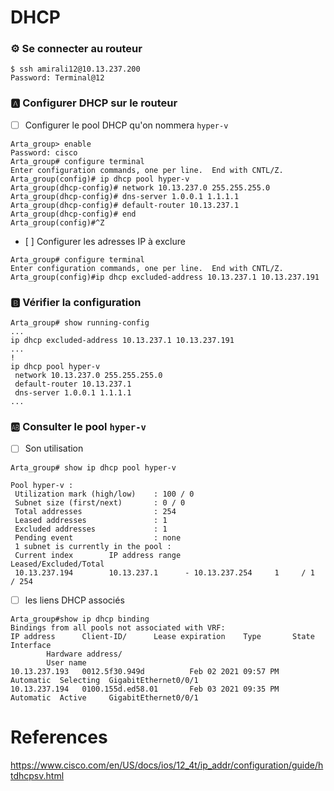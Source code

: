 # DHCP 

### :gear: Se connecter au routeur

```
$ ssh amirali12@10.13.237.200
Password: Terminal@12
```

### :a: Configurer DHCP sur le routeur

- [ ] Configurer le pool DHCP qu'on nommera `hyper-v` 

```
Arta_group> enable
Password: cisco
Arta_group# configure terminal 
Enter configuration commands, one per line.  End with CNTL/Z.
Arta_group(config)# ip dhcp pool hyper-v
Arta_group(dhcp-config)# network 10.13.237.0 255.255.255.0
Arta_group(dhcp-config)# dns-server 1.0.0.1 1.1.1.1
Arta_group(dhcp-config)# default-router 10.13.237.1
Arta_group(dhcp-config)# end
Arta_group(config)#^Z
```

- [ ] Configurer les adresses IP à exclure

```
Arta_group# configure terminal 
Enter configuration commands, one per line.  End with CNTL/Z.
Arta_group(config)#ip dhcp excluded-address 10.13.237.1 10.13.237.191
```

### :b: Vérifier la configuration

```
Arta_group# show running-config
...
ip dhcp excluded-address 10.13.237.1 10.13.237.191
...
!
ip dhcp pool hyper-v
 network 10.13.237.0 255.255.255.0
 default-router 10.13.237.1 
 dns-server 1.0.0.1 1.1.1.1 
...
```

### :ab: Consulter le pool `hyper-v`

- [ ] Son utilisation

``` 
Arta_group# show ip dhcp pool hyper-v

Pool hyper-v :
 Utilization mark (high/low)    : 100 / 0
 Subnet size (first/next)       : 0 / 0 
 Total addresses                : 254
 Leased addresses               : 1
 Excluded addresses             : 1
 Pending event                  : none
 1 subnet is currently in the pool :
 Current index        IP address range                    Leased/Excluded/Total
 10.13.237.194        10.13.237.1      - 10.13.237.254     1     / 1     / 254  
```

- [ ] les liens DHCP associés

```
Arta_group#show ip dhcp binding     
Bindings from all pools not associated with VRF:
IP address      Client-ID/ 		Lease expiration 	Type       State      Interface
		Hardware address/
		User name
10.13.237.193   0012.5f30.949d          Feb 02 2021 09:57 PM    Automatic  Selecting  GigabitEthernet0/0/1
10.13.237.194   0100.155d.ed58.01       Feb 03 2021 09:35 PM    Automatic  Active     GigabitEthernet0/0/1
```

# References

https://www.cisco.com/en/US/docs/ios/12_4t/ip_addr/configuration/guide/htdhcpsv.html

